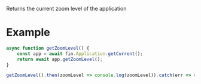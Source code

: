 Returns the current zoom level of the application

# Example
```js
async function getZoomLevel() {
    const app = await fin.Application.getCurrent();
    return await app.getZoomLevel();
}

getZoomLevel().then(zoomLevel => console.log(zoomLevel)).catch(err => console.log(err));
```
